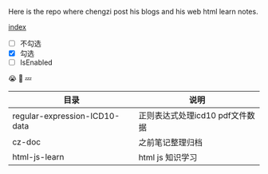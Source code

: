 Here is the repo where chengzi post his blogs and his web html learn notes.
    

 [index](index.html)
    
- [ ] 不勾选
- [x] 勾选
- [ ]  IsEnabled

:sob: :see_no_evil: :zzz:

目录                                                | 说明
--------------------------------------|-------------------------
regular-expression-ICD10-data      | 正则表达式处理icd10 pdf文件数据
cz-doc                                             | 之前笔记整理归档
html-js-learn                                   | html js 知识学习


